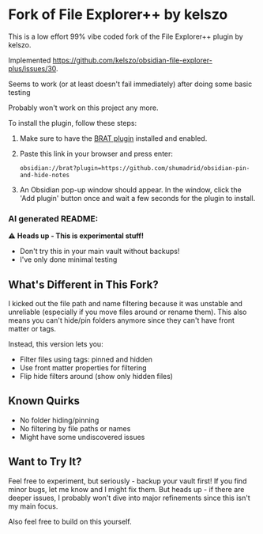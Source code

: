 # Fork of File Explorer++ by kelszo

This is a low effort 99% vibe coded fork of the File Explorer++ plugin by kelszo.

Implemented https://github.com/kelszo/obsidian-file-explorer-plus/issues/30.

Seems to work (or at least doesn't fail immediately) after doing some basic testing

Probably won't work on this project any more.

To install the plugin, follow these steps:

1. Make sure to have the [BRAT plugin](https://obsidian.md/plugins?id=obsidian42-brat) installed and enabled.
2. Paste this link in your browser and press enter:

   `obsidian://brat?plugin=https://github.com/shumadrid/obsidian-pin-and-hide-notes`

3. An Obsidian pop-up window should appear. In the window, click the 'Add plugin' button once and wait a few seconds for the plugin to install.

### AI generated README:

⚠️ **Heads up - This is experimental stuff!**

-   Don't try this in your main vault without backups!
-   I've only done minimal testing

## What's Different in This Fork?

I kicked out the file path and name filtering because it was unstable and unreliable (especially if you move files around or rename them). This also means you can't hide/pin folders anymore since they can't have front matter or tags.

Instead, this version lets you:

-   Filter files using tags: pinned and hidden
-   Use front matter properties for filtering
-   Flip hide filters around (show only hidden files)

## Known Quirks

-   No folder hiding/pinning
-   No filtering by file paths or names
-   Might have some undiscovered issues

## Want to Try It?

Feel free to experiment, but seriously - backup your vault first! If you find minor bugs, let me know and I might fix them. But heads up - if there are deeper issues, I probably won't dive into major refinements since this isn't my main focus.

Also feel free to build on this yourself.
